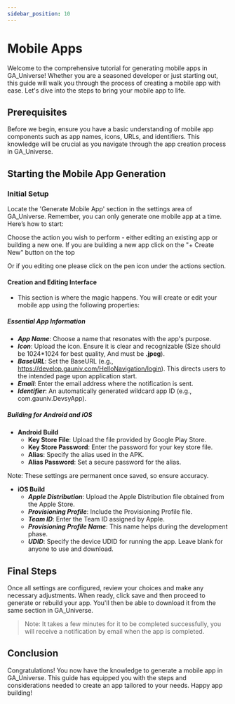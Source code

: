 ```yaml
---
sidebar_position: 10
---
```

# Mobile Apps

Welcome to the comprehensive tutorial for generating mobile apps in GA_Universe! Whether you are a seasoned developer or just starting out, this guide will walk you through the process of creating a mobile app with ease. Let's dive into the steps to bring your mobile app to life.

## Prerequisites

Before we begin, ensure you have a basic understanding of mobile app components such as app names, icons, URLs, and identifiers. This knowledge will be crucial as you navigate through the app creation process in GA_Universe.

## Starting the Mobile App Generation

### Initial Setup

Locate the 'Generate Mobile App' section in the settings area of GA_Universe. Remember, you can only generate one mobile app at a time. Here’s how to start:

Choose the action you wish to perform - either editing an existing app or building a new one. If you are building a new app click on the "+ Create New" button on the top

Or if you editing one please click on the pen icon under the actions section.

#### Creation and Editing Interface

- This section is where the magic happens. You will create or edit your mobile app using the following properties:

##### Essential App Information

- ***App Name***: Choose a name that resonates with the app's purpose.
- ***Icon***: Upload the icon. Ensure it is clear and recognizable (Size should be 1024*1024 for best quality, And must be **.jpeg**).
- ***BaseURL***: Set the BaseURL (e.g., <https://develop.gauniv.com/HelloNavigation/login>). This directs users to the intended page upon application start.
- ***Email***: Enter the email address where the notification is sent.
- ***Identifier***: An automatically generated wildcard app ID (e.g., com.gauniv.DevsyApp).

##### Building for Android and iOS

- **Android Build**
  - **Key Store File**: Upload the file provided by Google Play Store.
  - **Key Store Password**: Enter the password for your key store file.
  - **Alias**: Specify the alias used in the APK.
  - **Alias Password**: Set a secure password for the alias.

Note: These settings are permanent once saved, so ensure accuracy.

- **iOS Build**
  - ***Apple Distribution***: Upload the Apple Distribution file obtained from the Apple Store.
  - ***Provisioning Profile***: Include the Provisioning Profile file.
  - ***Team ID***: Enter the Team ID assigned by Apple.
  - ***Provisioning Profile Name***: This name helps during the development phase.
  - ***UDID***: Specify the device UDID for running the app. Leave blank for anyone to use and download.

## Final Steps

Once all settings are configured, review your choices and make any necessary adjustments. When ready, click save and then proceed to generate or rebuild your app. You'll then be able to download it from the same section in GA_Universe.

> Note: It takes a few minutes for it to be completed successfully, you will receive a notification by email when the app is completed.

## Conclusion

Congratulations! You now have the knowledge to generate a mobile app in GA_Universe. This guide has equipped you with the steps and considerations needed to create an app tailored to your needs. Happy app building!
